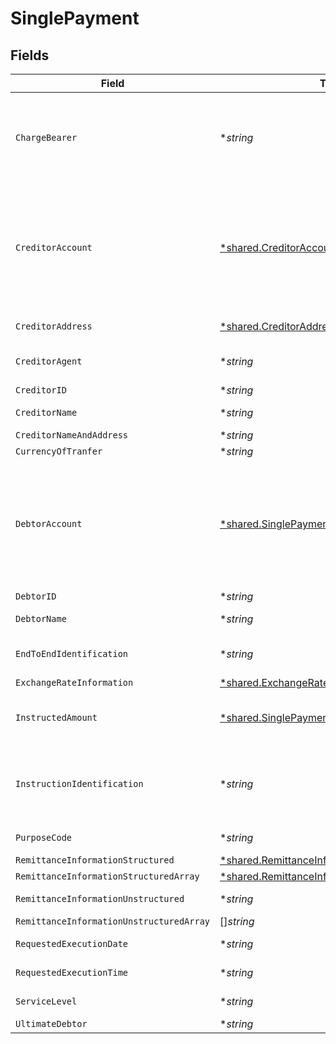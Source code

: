 # SinglePayment


## Fields

| Field                                                                                                       | Type                                                                                                        | Required                                                                                                    | Description                                                                                                 | Example                                                                                                     |
| ----------------------------------------------------------------------------------------------------------- | ----------------------------------------------------------------------------------------------------------- | ----------------------------------------------------------------------------------------------------------- | ----------------------------------------------------------------------------------------------------------- | ----------------------------------------------------------------------------------------------------------- |
| `ChargeBearer`                                                                                              | **string*                                                                                                   | :heavy_minus_sign:                                                                                          | Valores permitidos: Valores permitidos: • DEBT • CRED • SHAR • SLEV                                         | SLEV                                                                                                        |
| `CreditorAccount`                                                                                           | [*shared.CreditorAccount](../../models/shared/creditoraccount.md)                                           | :heavy_minus_sign:                                                                                          | Cuenta del ordenante. Nota: este campo puede ser opcional en algunos servicios como pagos bulk              |                                                                                                             |
| `CreditorAddress`                                                                                           | [*shared.CreditorAddress](../../models/shared/creditoraddress.md)                                           | :heavy_minus_sign:                                                                                          | Direccion Beneficiario                                                                                      |                                                                                                             |
| `CreditorAgent`                                                                                             | **string*                                                                                                   | :heavy_minus_sign:                                                                                          | BIC de la cuenta del beneficiario                                                                           | XXXLESMMXXX                                                                                                 |
| `CreditorID`                                                                                                | **string*                                                                                                   | :heavy_minus_sign:                                                                                          | N/A                                                                                                         |                                                                                                             |
| `CreditorName`                                                                                              | **string*                                                                                                   | :heavy_minus_sign:                                                                                          | Nombre del beneficiario                                                                                     | Nombre                                                                                                      |
| `CreditorNameAndAddress`                                                                                    | **string*                                                                                                   | :heavy_minus_sign:                                                                                          | N/A                                                                                                         |                                                                                                             |
| `CurrencyOfTranfer`                                                                                         | **string*                                                                                                   | :heavy_minus_sign:                                                                                          | N/A                                                                                                         |                                                                                                             |
| `DebtorAccount`                                                                                             | [*shared.SinglePaymentDebtorAccount](../../models/shared/singlepaymentdebtoraccount.md)                     | :heavy_minus_sign:                                                                                          | Cuenta del ordenante. Nota: este campo puede ser opcional en algunos servicios como pagos bulk              |                                                                                                             |
| `DebtorID`                                                                                                  | **string*                                                                                                   | :heavy_minus_sign:                                                                                          | N/A                                                                                                         |                                                                                                             |
| `DebtorName`                                                                                                | **string*                                                                                                   | :heavy_minus_sign:                                                                                          | Nombre del ordenante                                                                                        |                                                                                                             |
| `EndToEndIdentification`                                                                                    | **string*                                                                                                   | :heavy_minus_sign:                                                                                          | Identificador único end to end.                                                                             |                                                                                                             |
| `ExchangeRateInformation`                                                                                   | [*shared.ExchangeRateInformation](../../models/shared/exchangerateinformation.md)                           | :heavy_minus_sign:                                                                                          | N/A                                                                                                         |                                                                                                             |
| `InstructedAmount`                                                                                          | [*shared.SinglePaymentInstructedAmount](../../models/shared/singlepaymentinstructedamount.md)               | :heavy_minus_sign:                                                                                          | Información de la transferencia realizada.                                                                  |                                                                                                             |
| `InstructionIdentification`                                                                                 | **string*                                                                                                   | :heavy_minus_sign:                                                                                          | Identificación única de la instrucción asignada por la parte instructora                                    |                                                                                                             |
| `PurposeCode`                                                                                               | **string*                                                                                                   | :heavy_minus_sign:                                                                                          | Lista de códigos ISO                                                                                        |                                                                                                             |
| `RemittanceInformationStructured`                                                                           | [*shared.RemittanceInformationStructured](../../models/shared/remittanceinformationstructured.md)           | :heavy_minus_sign:                                                                                          | N/A                                                                                                         |                                                                                                             |
| `RemittanceInformationStructuredArray`                                                                      | [*shared.RemittanceInformationStructuredArray](../../models/shared/remittanceinformationstructuredarray.md) | :heavy_minus_sign:                                                                                          | N/A                                                                                                         |                                                                                                             |
| `RemittanceInformationUnstructured`                                                                         | **string*                                                                                                   | :heavy_minus_sign:                                                                                          | Informacion Adicional                                                                                       | Informacion adicional                                                                                       |
| `RemittanceInformationUnstructuredArray`                                                                    | []*string*                                                                                                  | :heavy_minus_sign:                                                                                          | N/A                                                                                                         |                                                                                                             |
| `RequestedExecutionDate`                                                                                    | **string*                                                                                                   | :heavy_minus_sign:                                                                                          | Fecha de ejecución                                                                                          |                                                                                                             |
| `RequestedExecutionTime`                                                                                    | **string*                                                                                                   | :heavy_minus_sign:                                                                                          | Fecha/hora de ejecución                                                                                     |                                                                                                             |
| `ServiceLevel`                                                                                              | **string*                                                                                                   | :heavy_minus_sign:                                                                                          | Nivel de servicio.                                                                                          |                                                                                                             |
| `UltimateDebtor`                                                                                            | **string*                                                                                                   | :heavy_minus_sign:                                                                                          | N/A                                                                                                         |                                                                                                             |
